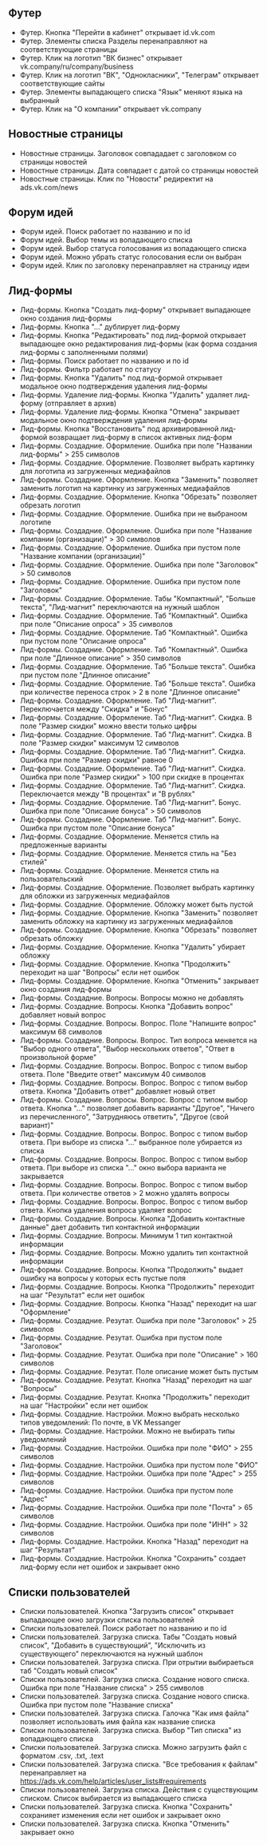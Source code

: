 ## Футер

- Футер. Кнопка "Перейти в кабинет" открывает id.vk.com
- Футер. Элементы списка Разделы перенаправляют на соответствующие страницы
- Футер. Клик на логотип "ВК бизнес" открывает vk.company/ru/company/business
- Футер. Клик на логотип "ВК", "Однокласники", "Телеграм" открывает соответствующие сайты
- Футер. Элементы выпадающего списка "Язык" меняют языка на выбранный
- Футер. Клик на "О компании" открывает vk.company


## Новостные страницы

- Новостные страницы. Заголовок совпададает с заголовком со страницы новостей
- Новостные страницы. Дата совпадает с датой со страницы новостей
- Новостные страницы. Клик по "Новости" редиректит на ads.vk.com/news


## Форум идей

- Форум идей. Поиск работает по названию и по id
- Форум идей. Выбор темы из вопадающего списка
- Форум идей. Выбор статуса голосования из вопадающего списка
- Форум идей. Можно убрать статус голосования если он выбран
- Форум идей. Клик по заголовку перенаправляет на страницу идеи


## Лид-формы

- Лид-формы. Кнопка "Создать лид-форму" открывает выпадающее окно создания лид-формы
- Лид-формы. Кнопка "..." дублирует лид-форму
- Лид-формы. Кнопка "Редактировать" под лид-формой открывает выпадающее окно редактирования лид-формы (как форма создания лид-формы с заполненными полями)
- Лид-формы. Поиск работает по названию и по id
- Лид-формы. Фильтр работает по статусу 
- Лид-формы. Кнопка "Удалить" под лид-формой открывает модальное окно подтверждения удаления лид-формы
- Лид-формы. Удаление лид-формы. Кнопка "Удалить" удаляет лид-форму (отправляет в архив)
- Лид-формы. Удаление лид-формы. Кнопка "Отмена" закрывает модальное окно подтверждения удаления лид-формы
- Лид-формы. Кнопка "Восстановить" под архивированной лид-формой возвращает лид-форму в список активных лид-форм
- Лид-формы. Создадние. Оформление. Ошибка при поле "Названии лид-формы" > 255 символов
- Лид-формы. Создадние. Оформление. Позволяет выбрать картинку для логотипа из загруженных медиафайлов
- Лид-формы. Создадние. Оформление. Кнопка "Заменить" позволяет заменить логотип на картинку из загруженных медиафайлов
- Лид-формы. Создадние. Оформление. Кнопка "Обрезать" позволяет обрезать логотип
- Лид-формы. Создадние. Оформление. Ошибка при не выбраноом логотипе 
- Лид-формы. Создадние. Оформление. Ошибка при поле "Название компании (организации)" > 30 cимволов
- Лид-формы. Создадние. Оформление. Ошибка при пустом поле "Название компании (организации)"
- Лид-формы. Создадние. Оформление. Ошибка при поле "Заголовок" > 50 cимволов
- Лид-формы. Создадние. Оформление. Ошибка при пустом поле "Заголовок"
- Лид-формы. Создадние. Оформление. Табы "Компактный", "Больше текста", "Лид-магнит" переключаются на нужный шаблон
- Лид-формы. Создадние. Оформление. Таб "Компактный". Ошибка при поле "Описание опроса" > 35 cимволов
- Лид-формы. Создадние. Оформление. Таб "Компактный". Ошибка при пустом поле "Описание опроса"
- Лид-формы. Создадние. Оформление. Таб "Компактный". Ошибка при поле "Длинное описание" > 350 cимволов
- Лид-формы. Создадние. Оформление. Таб "Больше текста". Ошибка при пустом поле "Длинное описание"
- Лид-формы. Создадние. Оформление. Таб "Больше текста". Ошибка при количестве переноса строк > 2 в поле "Длинное описание"
- Лид-формы. Создадние. Оформление. Таб "Лид-магнит". Переключается между "Скидка" и "Бонус"
- Лид-формы. Создадние. Оформление. Таб "Лид-магнит". Скидка. В поле "Размер скидки" можно ввести только цифры 
- Лид-формы. Создадние. Оформление. Таб "Лид-магнит". Скидка. В поле "Размер скидки" максимум 12 символов 
- Лид-формы. Создадние. Оформление. Таб "Лид-магнит". Скидка. Ошибка при поле "Размер скидки" равное 0
- Лид-формы. Создадние. Оформление. Таб "Лид-магнит". Скидка. Ошибка при поле "Размер скидки" > 100 при скидке в процентах
- Лид-формы. Создадние. Оформление. Таб "Лид-магнит". Скидка. Переключается между "В процентах" и "В рублях"
- Лид-формы. Создадние. Оформление. Таб "Лид-магнит". Бонус. Ошибка при поле "Описание бонуса" > 50 cимволов
- Лид-формы. Создадние. Оформление. Таб "Лид-магнит". Бонус. Ошибка при пустом поле "Описание бонуса"
- Лид-формы. Создадние. Оформление. Меняется стиль на предложенные варианты
- Лид-формы. Создадние. Оформление. Меняется стиль на "Без стилей"
- Лид-формы. Создадние. Оформление. Меняется стиль на пользовательский
- Лид-формы. Создадние. Оформление. Позволяет выбрать картинку для обложки из загруженных медиафайлов
- Лид-формы. Создадние. Оформление. Обложку может быть пустой
- Лид-формы. Создадние. Оформление. Кнопка "Заменить" позволяет заменить обложку на картинку из загруженных медиафайлов
- Лид-формы. Создадние. Оформление. Кнопка "Обрезать" позволяет обрезать обложку
- Лид-формы. Создадние. Оформление. Кнопка "Удалить" убирает обложку
- Лид-формы. Создадние. Оформление. Кнопка "Продолжить" переходит на шаг "Вопросы" если нет ошибок
- Лид-формы. Создадние. Оформление. Кнопка "Отменить" закрывает окно создания лид-формы
- Лид-формы. Создадние. Вопросы. Вопросы можно не добавлять
- Лид-формы. Создадние. Вопросы. Кнопка "Добавить вопрос" добавляет новый вопрос
- Лид-формы. Создадние. Вопросы. Вопрос. Поле "Напишите вопрос" максимум 68 символов
- Лид-формы. Создадние. Вопросы. Вопрос. Тип вопроса меняется на "Выбор одного ответа", "Выбор нескольких ответов", "Ответ в произвольной форме"
- Лид-формы. Создадние. Вопросы. Вопрос. Вопрос с типом выбор ответа. Поле "Введите ответ" максимум 40 символов
- Лид-формы. Создадние. Вопросы. Вопрос. Вопрос с типом выбор ответа. Кнопка "Добавить ответ" добавляет новый ответ
- Лид-формы. Создадние. Вопросы. Вопрос. Вопрос с типом выбор ответа. Кнопка "..." позволяет добавить варианты "Другое", "Ничего из перечисленного", "Затрудняюсь ответить", "Другое (свой вариант)"
- Лид-формы. Создадние. Вопросы. Вопрос. Вопрос с типом выбор ответа. При выборе из списка "..." выбранное поле убирается из списка
- Лид-формы. Создадние. Вопросы. Вопрос. Вопрос с типом выбор ответа. При выборе из списка "..." окно выбора варианта не закрывается
- Лид-формы. Создадние. Вопросы. Вопрос. Вопрос с типом выбор ответа. При количестве ответов > 2 можно удалять вопросы
- Лид-формы. Создадние. Вопросы. Вопрос. Вопрос с типом выбор ответа. Кнопка удаления вопроса удаляет вопрос
- Лид-формы. Создадние. Вопросы. Кнопка "Добавить контактные данные" дает добавить тип контактной информации
- Лид-формы. Создадние. Вопросы. Минимум 1 тип контактной информации
- Лид-формы. Создадние. Вопросы. Можно удалить тип контактной информации
- Лид-формы. Создадние. Вопросы. Кнопка "Продолжить" выдает ошибку на вопросы у которых есть пустые поля
- Лид-формы. Создадние. Вопросы. Кнопка "Продолжить" переходит на шаг "Результат" если нет ошибок
- Лид-формы. Создадние. Вопросы. Кнопка "Назад" переходит на шаг "Оформление"
- Лид-формы. Создадние. Резутат. Ошибка при поле "Заголовок" > 25 cимволов
- Лид-формы. Создадние. Резутат. Ошибка при пустом поле "Заголовок"
- Лид-формы. Создадние. Резутат. Ошибка при поле "Описание" > 160 cимволов
- Лид-формы. Создадние. Резутат. Поле описание может быть пустым
- Лид-формы. Создадние. Резутат. Кнопка "Назад" переходит на шаг "Вопросы"
- Лид-формы. Создадние. Резутат. Кнопка "Продолжить" переходит на шаг "Настройки" если нет ошибок
- Лид-формы. Создадние. Настройки. Можно выбрать несколько типов уведомлений: По почте, в VK Messanger
- Лид-формы. Создадние. Настройки. Можно не выбирать типы уведомлений
- Лид-формы. Создадние. Настройки. Ошибка при поле "ФИО" > 255 cимволов
- Лид-формы. Создадние. Настройки. Ошибка при пустом поле "ФИО"
- Лид-формы. Создадние. Настройки. Ошибка при поле "Адрес" > 255 cимволов
- Лид-формы. Создадние. Настройки. Ошибка при пустом поле "Адрес"
- Лид-формы. Создадние. Настройки. Ошибка при поле "Почта" > 65 cимволов
- Лид-формы. Создадние. Настройки. Ошибка при поле "ИНН" > 32 cимволов
- Лид-формы. Создадние. Настройки. Кнопка "Назад" переходит на шаг "Результат"
- Лид-формы. Создадние. Настройки. Кнопка "Сохранить" создает лид-форму если нет ошибок и закрывает окно


## Списки пользователей

- Списки пользователей. Кнопка "Загрузить список" открывает выпадающее окно загрузки списка пользователей
- Списки пользователей. Поиск работает по названию и по id
- Списки пользователей. Загрузка списка. Табы "Создать новый список", "Добавить в существующий", "Исключить из существующего" переключаются на нужный шаблон
- Списки пользователей. Загрузка списка. При отрытии выбираеться таб "Создать новый список"
- Списки пользователей. Загрузка списка. Создание нового списка. Ошибка при поле "Название списка" > 255 символов
- Списки пользователей. Загрузка списка. Создание нового списка. Ошибка при пустом поле "Название списка"
- Списки пользователей. Загрузка списка. Галочка "Как имя файла" позволяет использовать имя файла как название списка
- Списки пользователей. Загрузка списка. Выбор "Тип списка" из вопадающего списка
- Списки пользователей. Загрузка списка. Можно загрузить файл с форматом .csv, .txt, .text
- Списки пользователей. Загрузка списка. "Все требования к файлам" перенаправляет на https://ads.vk.com/help/articles/user_lists#requirements
- Списки пользователей. Загрузка списка. Действия с существующим списком. Список выбирается из выпадающего списка
- Списки пользователей. Загрузка списка. Кнопка "Сохранить" сохранияет изменения если нет ошибок и закрывает окно
- Списки пользователей. Загрузка списка. Кнопка "Отменить" закрывает окно 
  